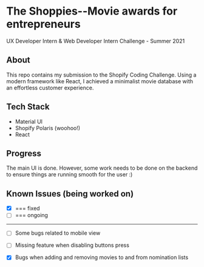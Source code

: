 # The Shoppies--Movie awards for entrepreneurs
 UX Developer Intern & Web Developer Intern Challenge - Summer 2021

## About

This repo contains my submission to the Shopify Coding Challenge. Using a modern framework like React, I achieved a minimalist movie database with an effortless customer experience. 

## Tech Stack 

- Material UI 
- Shopify Polaris (woohoo!) 
- React

## Progress

The main UI is done. However, some work needs to be done on the backend to ensure things are running smooth for the user :) 


## Known Issues (being worked on) 

- [x] === fixed
- [ ] === ongoing 

------------------------------------------

- [ ] Some bugs related to mobile view

- [ ] Missing feature when disabling buttons press

- [x] Bugs when adding and removing movies to and from nomination lists 
